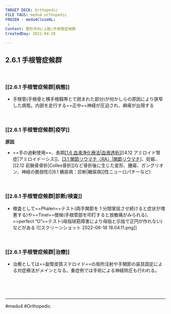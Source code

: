 ```yaml
---
TARGET DECK: Orthopedic
FILE TAGS: medu4 orthopedic
FROZEN - medu4ClozeHL:
 : 
Context: 整形外科/上肢/手根管症候群
CreatedDay: 2021-04-28

---
```


## 2.6.1 手根管症候群

<br>

### [[2.6.1 手根管症候群|病態]]
* 手根管(手根骨と横手根靱帯とで囲まれた部分)が何かしらの原因により狭窄した病態。内部を走行する==正中==神経が圧迫され、麻痺が出現する
<!--ID: 1619831681905-->


<br>

### [[2.6.1 手根管症候群|疫学]]
**原因** 
* ==手の過剰使用==、長期[[1.6 血液浄化療法|血液透析]](、)[[4.12 アミロイド腎症|アミロイドーシス]]、[[3.1 関節リウマチ〈RA〉|関節リウマチ]](滑膜炎)、妊娠、[[2.12 前腕骨骨折|Colles骨折]]など骨折後に生じた変形、腫瘍、ガングリオン、神経の脆弱性([[6.1 糖尿病：診断|糖尿病]]性ニューロパチーなど)
<!--ID: 1619831681911-->


<br>

### [[2.6.1 手根管症候群|診断/検査]]
* 検査として==Phalen==テスト(両手関節を 1 分間掌屈させ続けると症状が増悪する)や==Tinel==徴候(手根管部を叩打すると放散痛がみられる)、==perfect ”O”==テスト(母指球筋障害により母指と示指で正円が作れない)などがある
![[スクリーンショット 2022-06-18 18.04.11.png]]
<!--ID: 1655544828595-->



<br>

### [[2.6.1 手根管症候群|治療]]
* 治療としては==副腎皮質ステロイド==の局所注射や手関節の装具固定による対症療法がメインとなる。重症例では手術による神経除圧も行われる。
<!--ID: 1619831681922-->

<br><br><br>

---
#medu4 #Orthopedic
